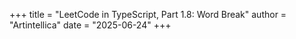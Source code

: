 +++
title = "LeetCode in TypeScript, Part 1.8: Word Break"
author = "Artintellica"
date = "2025-06-24"
+++
